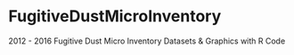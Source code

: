 # FugitiveDustMicroInventory
2012 - 2016 Fugitive Dust Micro Inventory Datasets &amp; Graphics with R Code
